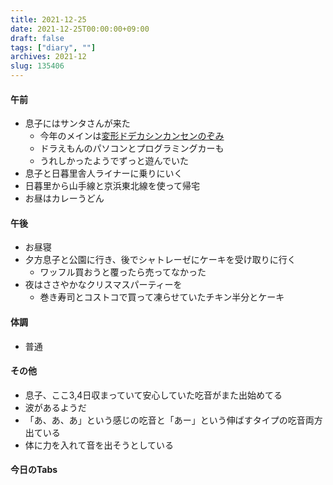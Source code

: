 ```yaml
---
title: 2021-12-25
date: 2021-12-25T00:00:00+09:00
draft: false
tags: ["diary", ""]
archives: 2021-12
slug: 135406
---
```

#### 午前
- 息子にはサンタさんが来た
  - 今年のメインは[変形ドデカシンカンセンのぞみ](https://www.takaratomy.co.jp/products/plarail/tettei/set/2021dodeka/index.htm)
  - ドラえもんのパソコンとプログラミングカーも
  - うれしかったようでずっと遊んでいた
- 息子と日暮里舎人ライナーに乗りにいく
- 日暮里から山手線と京浜東北線を使って帰宅
- お昼はカレーうどん
#### 午後
- お昼寝
- 夕方息子と公園に行き、後でシャトレーゼにケーキを受け取りに行く
  - ワッフル買おうと覆ったら売ってなかった
- 夜はささやかなクリスマスパーティーを
  - 巻き寿司とコストコで買って凍らせていたチキン半分とケーキ
#### 体調
- 普通
#### その他
- 息子、ここ3,4日収まっていて安心していた吃音がまた出始めてる
- 波があるようだ
- 「あ、あ、あ」という感じの吃音と「あー」という伸ばすタイプの吃音両方出ている
- 体に力を入れて音を出そうとしている
#### 今日のTabs